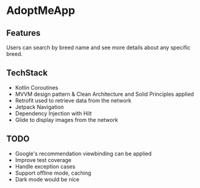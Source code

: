 # AdoptMeApp

## Features
Users can search by breed name and see more details about any specific breed.

## TechStack 
* Kotlin Coroutines 
* MVVM design pattern & Clean Architecture and Solid Principles applied
* Retrofit used to retrieve data from the network 
* Jetpack Navigation
* Dependency Injection with Hilt
* Glide to display images from the network


## TODO 
* Google's recommendation viewbinding can be applied
* Improve test coverage
* Handle exception cases
* Support offline mode, caching 
* Dark mode would be nice 
